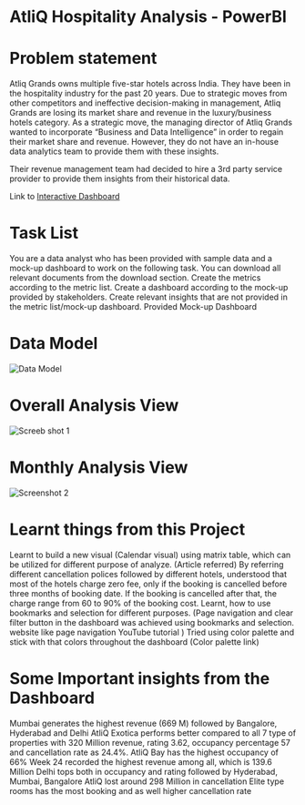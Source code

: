 # AtliQ Hospitality Analysis - PowerBI
# Problem statement
Atliq Grands owns multiple five-star hotels across India. They have been in the hospitality industry for the past 20 years. Due to strategic moves from other competitors and ineffective decision-making in management, Atliq Grands are losing its market share and revenue in the luxury/business hotels category. As a strategic move, the managing director of Atliq Grands wanted to incorporate “Business and Data Intelligence” in order to regain their market share and revenue. However, they do not have an in-house data analytics team to provide them with these insights.

Their revenue management team had decided to hire a 3rd party service provider to provide them insights from their historical data.

Link to [Interactive Dashboard](https://app.powerbi.com/view?r=eyJrIjoiYzk0NWQ0MzAtOGQ3Ni00MWI5LWExYzgtMmQyODM2YWRiMzdjIiwidCI6ImM2ZTU0OWIzLTVmNDUtNDAzMi1hYWU5LWQ0MjQ0ZGM1YjJjNCJ9)

# Task List
You are a data analyst who has been provided with sample data and a mock-up dashboard to work on the following task. You can download all relevant documents from the download section.
Create the metrics according to the metric list.
Create a dashboard according to the mock-up provided by stakeholders.
Create relevant insights that are not provided in the metric list/mock-up dashboard.
Provided Mock-up Dashboard

# Data Model
![Data Model](https://github.com/spriyankagirish/HospitalityRevenueInsight/assets/138349558/e4039aff-89ac-42d9-b8c4-293aab24f699)
# Overall Analysis View
![Screeb shot 1 ](https://github.com/spriyankagirish/HospitalityRevenueInsight/assets/138349558/a57b1884-1383-4dc2-9423-742c22dd3ae1)
# Monthly Analysis View
![Screenshot 2](https://github.com/spriyankagirish/HospitalityRevenueInsight/assets/138349558/4c1e6c0e-937c-4f11-a49b-29504ec7b7bb)
# Learnt things from this Project
Learnt to build a new visual (Calendar visual) using matrix table, which can be utilized for different purpose of analyze. (Article referred)
By referring different cancellation polices followed by different hotels, understood that most of the hotels charge zero fee, only if the booking is cancelled before three months of booking date. If the booking is cancelled after that, the charge range from 60 to 90% of the booking cost.
Learnt, how to use bookmarks and selection for different purposes. (Page navigation and clear filter button in the dashboard was achieved using bookmarks and selection. website like page navigation YouTube tutorial )
Tried using color palette and stick with that colors throughout the dashboard (Color palette link)
# Some Important insights from the Dashboard
Mumbai generates the highest revenue (669 M) followed by Bangalore, Hyderabad and Delhi
AtliQ Exotica performs better compared to all 7 type of properties with 320 Million revenue, rating 3.62, occupancy percentage 57 and cancellation rate as 24.4%.
AtliQ Bay has the highest occupancy of 66%
Week 24 recorded the highest revenue among all, which is 139.6 Million
Delhi tops both in occupancy and rating followed by Hyderabad, Mumbai, Bangalore
AtliQ lost around 298 Million in cancellation
Elite type rooms has the most booking and as well higher cancellation rate
